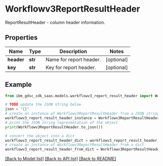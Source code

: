 # Workflowv3ReportResultHeader

ReportResultHeader - column header information.

## Properties

Name | Type | Description | Notes
------------ | ------------- | ------------- | -------------
**header** | **str** | Name for report header. | [optional] 
**key** | **str** | Key for report header. | [optional] 

## Example

```python
from ibm_gdsc_sdk_saas.models.workflowv3_report_result_header import Workflowv3ReportResultHeader

# TODO update the JSON string below
json = "{}"
# create an instance of Workflowv3ReportResultHeader from a JSON string
workflowv3_report_result_header_instance = Workflowv3ReportResultHeader.from_json(json)
# print the JSON string representation of the object
print(Workflowv3ReportResultHeader.to_json())

# convert the object into a dict
workflowv3_report_result_header_dict = workflowv3_report_result_header_instance.to_dict()
# create an instance of Workflowv3ReportResultHeader from a dict
workflowv3_report_result_header_from_dict = Workflowv3ReportResultHeader.from_dict(workflowv3_report_result_header_dict)
```
[[Back to Model list]](../README.md#documentation-for-models) [[Back to API list]](../README.md#documentation-for-api-endpoints) [[Back to README]](../README.md)


